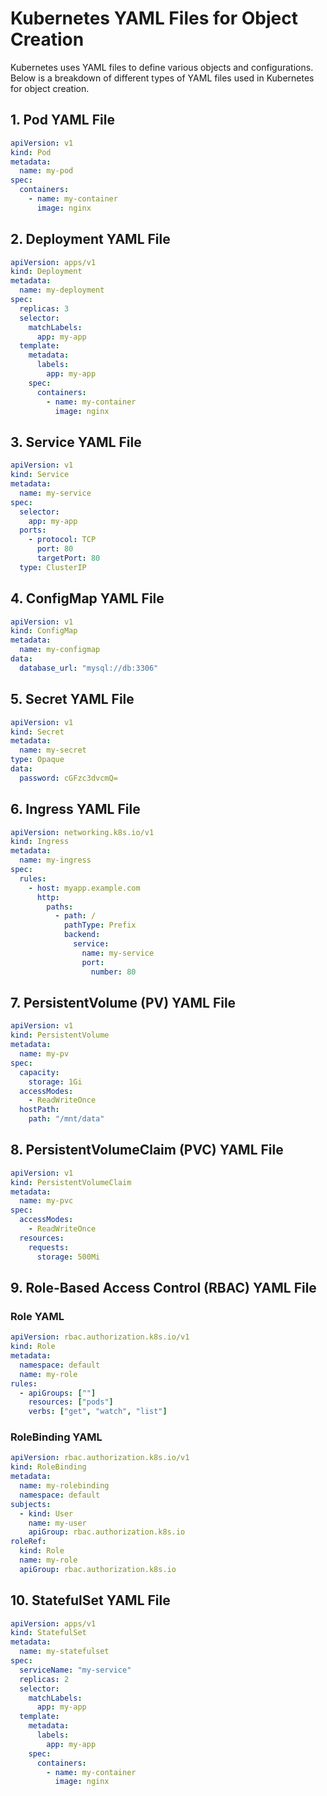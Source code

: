# Kubernetes YAML Files for Object Creation

Kubernetes uses YAML files to define various objects and configurations. Below is a breakdown of different types of YAML files used in Kubernetes for object creation.

## 1. **Pod YAML File**
```yaml
apiVersion: v1
kind: Pod
metadata:
  name: my-pod
spec:
  containers:
    - name: my-container
      image: nginx
```

## 2. **Deployment YAML File**
```yaml
apiVersion: apps/v1
kind: Deployment
metadata:
  name: my-deployment
spec:
  replicas: 3
  selector:
    matchLabels:
      app: my-app
  template:
    metadata:
      labels:
        app: my-app
    spec:
      containers:
        - name: my-container
          image: nginx
```

## 3. **Service YAML File**
```yaml
apiVersion: v1
kind: Service
metadata:
  name: my-service
spec:
  selector:
    app: my-app
  ports:
    - protocol: TCP
      port: 80
      targetPort: 80
  type: ClusterIP
```

## 4. **ConfigMap YAML File**
```yaml
apiVersion: v1
kind: ConfigMap
metadata:
  name: my-configmap
data:
  database_url: "mysql://db:3306"
```

## 5. **Secret YAML File**
```yaml
apiVersion: v1
kind: Secret
metadata:
  name: my-secret
type: Opaque
data:
  password: cGFzc3dvcmQ=
```

## 6. **Ingress YAML File**
```yaml
apiVersion: networking.k8s.io/v1
kind: Ingress
metadata:
  name: my-ingress
spec:
  rules:
    - host: myapp.example.com
      http:
        paths:
          - path: /
            pathType: Prefix
            backend:
              service:
                name: my-service
                port:
                  number: 80
```

## 7. **PersistentVolume (PV) YAML File**
```yaml
apiVersion: v1
kind: PersistentVolume
metadata:
  name: my-pv
spec:
  capacity:
    storage: 1Gi
  accessModes:
    - ReadWriteOnce
  hostPath:
    path: "/mnt/data"
```

## 8. **PersistentVolumeClaim (PVC) YAML File**
```yaml
apiVersion: v1
kind: PersistentVolumeClaim
metadata:
  name: my-pvc
spec:
  accessModes:
    - ReadWriteOnce
  resources:
    requests:
      storage: 500Mi
```

## 9. **Role-Based Access Control (RBAC) YAML File**
### Role YAML
```yaml
apiVersion: rbac.authorization.k8s.io/v1
kind: Role
metadata:
  namespace: default
  name: my-role
rules:
  - apiGroups: [""]
    resources: ["pods"]
    verbs: ["get", "watch", "list"]
```
### RoleBinding YAML
```yaml
apiVersion: rbac.authorization.k8s.io/v1
kind: RoleBinding
metadata:
  name: my-rolebinding
  namespace: default
subjects:
  - kind: User
    name: my-user
    apiGroup: rbac.authorization.k8s.io
roleRef:
  kind: Role
  name: my-role
  apiGroup: rbac.authorization.k8s.io
```

## 10. **StatefulSet YAML File**
```yaml
apiVersion: apps/v1
kind: StatefulSet
metadata:
  name: my-statefulset
spec:
  serviceName: "my-service"
  replicas: 2
  selector:
    matchLabels:
      app: my-app
  template:
    metadata:
      labels:
        app: my-app
    spec:
      containers:
        - name: my-container
          image: nginx
```



